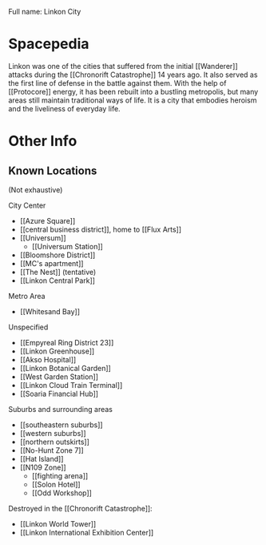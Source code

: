 Full name: Linkon City

# Spacepedia
Linkon was one of the cities that suffered from the initial [[Wanderer]] attacks during the [[Chronorift Catastrophe]] 14 years ago. It also served as the first line of defense in the battle against them. With the help of [[Protocore]] energy, it has been rebuilt into a bustling metropolis, but many areas still maintain traditional ways of life. It is a city that embodies heroism and the liveliness of everyday life.

# Other Info

## Known Locations
(Not exhaustive)

City Center
* [[Azure Square]]
* [[central business district]], home to [[Flux Arts]]
* [[Universum]]
	* [[Universum Station]]
* [[Bloomshore District]]
* [[MC's apartment]]
* [[The Nest]] (tentative)
* [[Linkon Central Park]]

Metro Area
* [[Whitesand Bay]]

Unspecified
* [[Empyreal Ring District 23]]
* [[Linkon Greenhouse]]
* [[Akso Hospital]]
* [[Linkon Botanical Garden]]
* [[West Garden Station]]
* [[Linkon Cloud Train Terminal]]
* [[Soaria Financial Hub]]

Suburbs and surrounding areas
* [[southeastern suburbs]]
* [[western suburbs]]
* [[northern outskirts]]
* [[No-Hunt Zone 7]]
* [[Hat Island]]
* [[N109 Zone]]
	* [[fighting arena]]
	* [[Solon Hotel]]
	* [[Odd Workshop]]

Destroyed in the [[Chronorift Catastrophe]]:
* [[Linkon World Tower]]
* [[Linkon International Exhibition Center]]